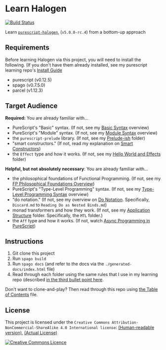 # Learn Halogen

[![Build Status](https://travis-ci.com/JordanMartinez/learn-halogen.svg?branch=latestRelease)](https://travis-ci.com/JordanMartinez/learn-halogen)

Learn [`purescript-halogen`](https://github.com/slamdata/purescript-halogen), (`v5.0.0-rc.4`) from a bottom-up approach

## Requirements

Before learning Halogen via this project, you will need to install the following. (If you don't have them already installed, see my purescript learning repo's [Install Guide](https://github.com/JordanMartinez/purescript-jordans-reference/blob/latestRelease/00-Getting-Started/02-Install-Guide.md)
- purescript (v0.12.5)
- spago (v0.7.5.0)
- parcel (v1.12.3)

## Target Audience

**Required:** You are already familiar with...
- PureScript's "Basic" syntax. (If not, see my [Basic Syntax](https://github.com/JordanMartinez/purescript-jordans-reference/tree/latestRelease/11-Syntax/01-Basic-Syntax) overview)
- PureScript's "Module" syntax. (If not, see my [Module Syntax](https://github.com/JordanMartinez/purescript-jordans-reference/tree/latestRelease/11-Syntax/04-Module-Syntax) overview)
- the `purescript-prelude` library. (If not, see my [Prelude-ish](https://github.com/JordanMartinez/purescript-jordans-reference/tree/latestRelease/21-Hello-World/02-Prelude-ish) folder)
- "smart constructors." (If not, read my explanation on [Smart Constructors](https://github.com/JordanMartinez/purescript-jordans-reference/blob/latestRelease/31-Design-Patterns/01-Smart-Constructors.md))
- the `Effect` type and how it works. (If not, see my [Hello World and Effects](https://github.com/JordanMartinez/purescript-jordans-reference/tree/latestRelease/21-Hello-World/03-Hello-World-and-Effects) folder)

**Helpful, but not absolutely necessary**: You are already familiar with...
- the philosophical foundations of Functional Programming. (If not, see my [FP Philosophical Foundations Overview](https://github.com/JordanMartinez/purescript-jordans-reference/tree/latestRelease/01-FP-Philosophical-Foundations))
- PureScript's "Type-Level Programming" syntax. (If not, see my [Type-Level Programming Syntax](https://github.com/JordanMartinez/purescript-jordans-reference/tree/latestRelease/11-Syntax/03-Type-Level-Programming-Syntax) overview)
- "do notation." (If not, see my overview on [Do Notation](https://github.com/JordanMartinez/purescript-jordans-reference/tree/latestRelease/11-Syntax/05-Prelude-Syntax/src). Specifically, `Discard.md` to `Reading Do as Nested Binds.md`)
- monad transformers and how they work. (If not, see my [Application Structure](https://github.com/JordanMartinez/purescript-jordans-reference/tree/latestRelease/21-Hello-World/08-Application-Structure) folder. Specifically, the `MTL` folder.)
- the `Aff` type and how it works. (If not, watch [Async Programming in PureScript](https://www.youtube.com/watch?v=dbM72ap30TE))

## Instructions

1. Git clone this project
2. Run `spago build`
3. Run `spago docs` (and refer to the docs via the `./generated-docs/index.html` file)
4. Read through each folder using the same rules that I use in my learning repo (described [in the third bullet point here](https://github.com/JordanMartinez/purescript-jordans-reference#learning-purescript-using-this-project).

Don't want to clone-and-play? Then read through this repo using [the Table of Contents](./table-of-contents.md) file.

## License

This project is licensed under the `Creative Commons Attribution-NonCommercial-ShareAlike 4.0 International license`: [(Human-readable version)](https://creativecommons.org/licenses/by-nc-sa/4.0/), [(Actual License)](https://creativecommons.org/licenses/by-nc-sa/4.0/legalcode)

<a rel="license" href="http://creativecommons.org/licenses/by-nc-sa/4.0/"><img alt="Creative Commons Licence" style="border-width:0" src="https://i.creativecommons.org/l/by-nc-sa/4.0/88x31.png" />
